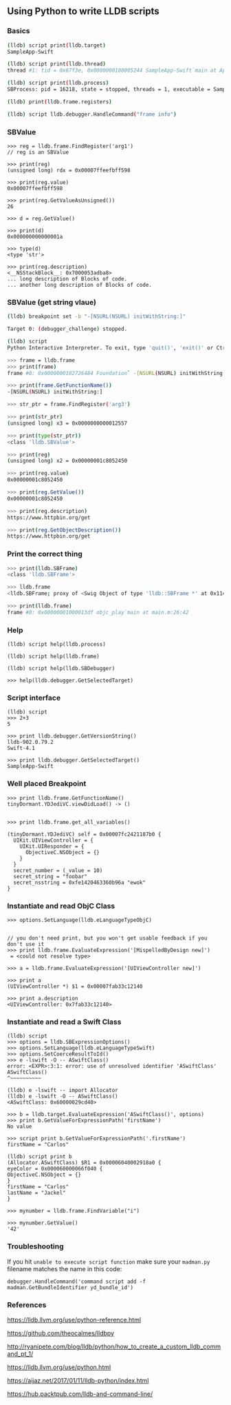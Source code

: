 ## Using Python to write LLDB scripts

### Basics

```bash
(lldb) script print(lldb.target)
SampleApp-Swift

(lldb) script print(lldb.thread)
thread #1: tid = 0x67f3e, 0x0000000108005244 SampleApp-Swift`main at AppDelegate.swift:14, queue = 'com.apple.main-thread', stop reason = breakpoint 1.4

(lldb) script print(lldb.process)
SBProcess: pid = 16218, state = stopped, threads = 1, executable = SampleApp-Swift

(lldb) print(lldb.frame.registers)

(lldb) script lldb.debugger.HandleCommand("frame info")
```
### SBValue
```
>>> reg = lldb.frame.FindRegister('arg1')
// reg is an SBValue

>>> print(reg)
(unsigned long) rdx = 0x00007ffeefbff598

>>> print(reg.value)
0x00007ffeefbff598

>>> print(reg.GetValueAsUnsigned())
26

>>> d = reg.GetValue()

>>> print(d)
0x000000000000001a

>>> type(d)
<type 'str'>

>>> print(reg.description)
<__NSStackBlock__: 0x7000053adba8>
... long description of Blocks of code.
... another long description of Blocks of code.
```

### SBValue (get string vlaue)

```bash
(lldb) breakpoint set -b "-[NSURL(NSURL) initWithString:]"                                                                                         Breakpoint 9: where = Foundation`-[NSURL(NSURL) initWithString:], address = 0x0000000182726484

Target 0: (debugger_challenge) stopped.

(lldb) script
Python Interactive Interpreter. To exit, type 'quit()', 'exit()' or Ctrl-D.

>>> frame = lldb.frame
>>> print(frame)
frame #0: 0x0000000182726484 Foundation` -[NSURL(NSURL) initWithString:] 

>>> print(frame.GetFunctionName())
-[NSURL(NSURL) initWithString:]

>>> str_ptr = frame.FindRegister('arg3')

>>> print(str_ptr)
(unsigned long) x3 = 0x0000000000012557

>>> print(type(str_ptr))
<class 'lldb.SBValue'>

>>> print(reg)
(unsigned long) x2 = 0x00000001c8052450

>>> print(reg.value)
0x00000001c8052450

>>> print(reg.GetValue())
0x00000001c8052450

>>> print(reg.description)
https://www.httpbin.org/get

>>> print(reg.GetObjectDescription())
https://www.httpbin.org/get
```

### Print the correct thing

```bash
>>> print(lldb.SBFrame)
<class 'lldb.SBFrame'>

>>> lldb.frame
<lldb.SBFrame; proxy of <Swig Object of type 'lldb::SBFrame *' at 0x114bdc330> >

>>> print(lldb.frame)
frame #0: 0x00000001000013df objc_play`main at main.m:26:42
```
### Help
```
(lldb) script help(lldb.process)

(lldb) script help(lldb.frame)

(lldb) script help(lldb.SBDebugger)

>>> help(lldb.debugger.GetSelectedTarget)

```
### Script interface
```
(lldb) script
>>> 2+3
5

>>> print lldb.debugger.GetVersionString()
lldb-902.0.79.2
Swift-4.1

>>> print lldb.debugger.GetSelectedTarget()
SampleApp-Swift
```

### Well placed Breakpoint
```
>>> print lldb.frame.GetFunctionName()
tinyDormant.YDJediVC.viewDidLoad() -> ()


>>> print lldb.frame.get_all_variables()

(tinyDormant.YDJediVC) self = 0x00007fc2421187b0 {
  UIKit.UIViewController = {
    UIKit.UIResponder = {
      ObjectiveC.NSObject = {}
    }
  }
  secret_number = (_value = 10)
  secret_string = "foobar"
  secret_nsstring = 0xfe1420463360b96a "ewok"
}

```

### Instantiate and read ObjC Class
```
>>> options.SetLanguage(lldb.eLanguageTypeObjC)


// you don't need print, but you won't get usable feedback if you don't use it
>>> print lldb.frame.EvaluateExpression('[MispelledByDesign new]')
 = <could not resolve type>

>>> a = lldb.frame.EvaluateExpression('[UIViewController new]')

>>> print a
(UIViewController *) $1 = 0x00007fab33c12140

>>> print a.description
<UIViewController: 0x7fab33c12140>
```
### Instantiate and read a Swift Class
```
(lldb) script
>>> options = lldb.SBExpressionOptions()
>>> options.SetLanguage(lldb.eLanguageTypeSwift)
>>> options.SetCoerceResultToId()
>>> e -lswift -O -- ASwiftClass()
error: <EXPR>:3:1: error: use of unresolved identifier 'ASwiftClass'
ASwiftClass()
^~~~~~~~~~~

(lldb) e -lswift -- import Allocator
(lldb) e -lswift -O -- ASwiftClass()
<ASwiftClass: 0x60000029cd40>

>>> b = lldb.target.EvaluateExpression('ASwiftClass()', options)
>>> print b.GetValueForExpressionPath('firstName')
No value

>>> script print b.GetValueForExpressionPath('.firstName')
firstName = "Carlos"

(lldb) script print b
(Allocator.ASwiftClass) $R1 = 0x00006040002918a0 {
eyeColor = 0x000060000066f040 {
ObjectiveC.NSObject = {}
}
firstName = "Carlos"
lastName = "Jackel"
}

>>> mynumber = lldb.frame.FindVariable("i")

>>> mynumber.GetValue()
'42'
```

### Troubleshooting
If you hit `unable to execute script function` make sure your `madman.py` filename matches the name in this code:
```
debugger.HandleCommand('command script add -f madman.GetBundleIdentifier yd_bundle_id')
```
### References
https://lldb.llvm.org/use/python-reference.html

https://github.com/theocalmes/lldbpy

http://ryanipete.com/blog/lldb/python/how_to_create_a_custom_lldb_command_pt_1/

https://lldb.llvm.org/use/python.html

https://aijaz.net/2017/01/11/lldb-python/index.html

https://hub.packtpub.com/lldb-and-command-line/
